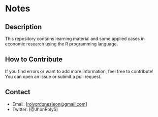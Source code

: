 # Notes

## Description
This repository contains learning material and some applied cases in economic
research using the R programming language.

## How to Contribute
If you find errors or want to add more information, feel free
to contribute! You can open an issue or submit a pull request.

## Contact
- Email: [rolyordonezleon@gmail.com]
- Twitter: [@JhonRoly5]



